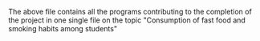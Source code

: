 The above file contains all the programs contributing to the completion of the project in one single file on the topic "Consumption of fast food and smoking habits among students"
